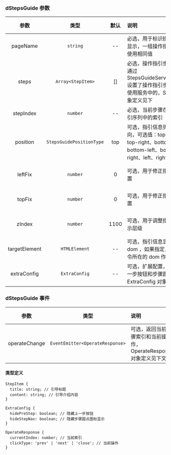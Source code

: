 ### dStepsGuide 参数

|     参数      |           类型           | 默认 | 说明                                                                                                                    | 跳转 Demo                                               |
| :-----------: | :----------------------: | :--: | :---------------------------------------------------------------------------------------------------------------------- | ------------------------------------------------------- |
|   pageName    |         `string`         |  --  | 必选，用于标识操作指引是否显示，一组操作指引序列建议使用相同值                                                          | [基本用法](/components/steps-guide/demo#basic-usage)    |
|     steps     |    `Array<StepItem>`     |  []  | 必选，操作指引步骤数组，如通过 StepsGuideService.setSteps 设置了操作指引步骤，则优先使用服务中的，StepItem 对象定义见下 | [基本用法](/components/steps-guide/demo#basic-usage)    |
|   stepIndex   |         `number`         |  --  | 必选，当前步骤在整个操作指引序列中的索引                                                                                | [基本用法](/components/steps-guide/demo#basic-usage)    |
|   position    | `StepsGuidePositionType` | top  | 可选，指引信息弹出的位置方向，可选值：top、top-left、top-right、bottom、bottom-left、bottom-right、left、right          | [基本用法](/components/steps-guide/demo#basic-usage)    |
|    leftFix    |         `number`         |  0   | 可选，用于修正指引信息的位置                                                                                            | [自定义位置](/components/steps-guide/demo#custom-usage) |
|    topFix     |         `number`         |  0   | 可选，用于修正指引信息的位置                                                                                            | [自定义位置](/components/steps-guide/demo#custom-usage) |
|    zIndex     |         `number`         | 1100 | 可选，用于调整指引信息的显示层级                                                                                        | [自定义位置](/components/steps-guide/demo#custom-usage) |
| targetElement |      `HTMLElement`       |  --  | 可选，指引信息显示的目标 dom ，如果指定，不再使用指令所在的 dom 作为目标                                                | [自定义位置](/components/steps-guide/demo#custom-usage) |
|  extraConfig  |      `ExtraConfig`       |  --  | 可选，扩展配置，用于隐藏上一步按钮和步骤圆点图标，ExtraConfig 对象定义见下文                                            | [自定义位置](/components/steps-guide/demo#custom-usage) |

### dStepsGuide 事件

|     参数      |              类型               | 说明                                                             | 跳转 Demo                                            |
| :-----------: | :-----------------------------: | :--------------------------------------------------------------- | :--------------------------------------------------- |
| operateChange | `EventEmitter<OperateResponse>` | 可选，返回当前步骤索引和当前操作，OperateResponse 对象定义见下文 | [基本用法](/components/steps-guide/demo#basic-usage) |

#### 类型定义

```
StepItem {
  title: string; // 引导标题
  content: string; // 引导介绍内容
}

ExtraConfig {
  hidePreStep: boolean; // 隐藏上一步按钮
  hideStepNav: boolean; // 隐藏步骤圆点图标显示
}

OperateResponse {
  currentIndex: number; // 当前索引
  clickType: 'prev' | 'next' | 'close'; // 当前操作
}
```

